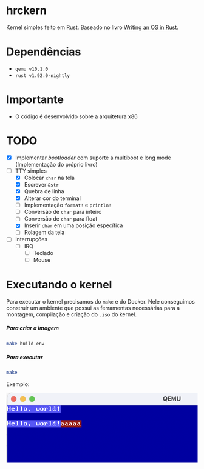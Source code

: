 # hrckern

Kernel simples feito em Rust. Baseado no livro [Writing an OS in Rust](https://os.phil-opp.com/).

# Dependências
- `qemu v10.1.0`
- `rust v1.92.0-nightly`

# Importante
- O código é desenvolvido sobre a arquitetura x86

# TODO
- [x] Implementar *bootloader* com suporte a multiboot e long mode (Implementação do próprio livro)
- [ ] TTY simples
  - [x] Colocar `char` na tela
  - [x] Escrever `&str`
  - [x] Quebra de linha
  - [x] Alterar cor do terminal
  - [ ] Implementação `format!` e `println!` 
  - [ ] Conversão de `char` para inteiro
  - [ ] Conversão de `char` para float
  - [x] Inserir `char` em uma posição específica
  - [ ] Rolagem da tela
- [ ] Interrupções
  - [ ] IRQ
    - [ ] Teclado
    - [ ] Mouse

# Executando o kernel
Para executar o kernel precisamos do `make` e do Docker. Nele conseguimos construir um ambiente que possui as ferramentas necessárias para a montagem, compilação e criação do `.iso` do kernel.

##### Para criar a imagem
```bash
make build-env
```

##### Para executar
```bash
make
```

Exemplo:

![assets/exemplo-kernel.png](assets/exemplo-kernel.png)